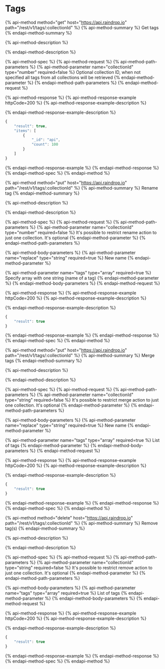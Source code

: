# Tags

{% api-method method="get" host="https://api.raindrop.io" path="/rest/v1/tags/:collectionId" %}
{% api-method-summary %}
Get tags
{% endapi-method-summary %}

{% api-method-description %}

{% endapi-method-description %}

{% api-method-spec %}
{% api-method-request %}
{% api-method-path-parameters %}
{% api-method-parameter name="collectionId" type="number" required=false %}
Optional collection ID, when not specified all tags from all collections will be retrieved
{% endapi-method-parameter %}
{% endapi-method-path-parameters %}
{% endapi-method-request %}

{% api-method-response %}
{% api-method-response-example httpCode=200 %}
{% api-method-response-example-description %}

{% endapi-method-response-example-description %}

```javascript
{
    "result": true,
    "items": [
        {
            "_id": "api",
            "count": 100
        }
    ]
}
```
{% endapi-method-response-example %}
{% endapi-method-response %}
{% endapi-method-spec %}
{% endapi-method %}

{% api-method method="put" host="https://api.raindrop.io" path="/rest/v1/tags/:collectionId" %}
{% api-method-summary %}
Rename tag
{% endapi-method-summary %}

{% api-method-description %}

{% endapi-method-description %}

{% api-method-spec %}
{% api-method-request %}
{% api-method-path-parameters %}
{% api-method-parameter name="collectionId" type="number" required=false %}
It's possible to restrict rename action to just one collection. It's optional
{% endapi-method-parameter %}
{% endapi-method-path-parameters %}

{% api-method-body-parameters %}
{% api-method-parameter name="replace" type="string" required=true %}
New name
{% endapi-method-parameter %}

{% api-method-parameter name="tags" type="array" required=true %}
Specify array with one string \(name of a tag\)
{% endapi-method-parameter %}
{% endapi-method-body-parameters %}
{% endapi-method-request %}

{% api-method-response %}
{% api-method-response-example httpCode=200 %}
{% api-method-response-example-description %}

{% endapi-method-response-example-description %}

```javascript
{
    "result": true
}
```
{% endapi-method-response-example %}
{% endapi-method-response %}
{% endapi-method-spec %}
{% endapi-method %}

{% api-method method="put" host="https://api.raindrop.io" path="/rest/v1/tags/:collectionId" %}
{% api-method-summary %}
Merge tags
{% endapi-method-summary %}

{% api-method-description %}

{% endapi-method-description %}

{% api-method-spec %}
{% api-method-request %}
{% api-method-path-parameters %}
{% api-method-parameter name="collectionId" type="string" required=false %}
It's possible to restrict merge action to just one collection. It's optional
{% endapi-method-parameter %}
{% endapi-method-path-parameters %}

{% api-method-body-parameters %}
{% api-method-parameter name="replace" type="string" required=true %}
New name
{% endapi-method-parameter %}

{% api-method-parameter name="tags" type="array" required=true %}
List of tags
{% endapi-method-parameter %}
{% endapi-method-body-parameters %}
{% endapi-method-request %}

{% api-method-response %}
{% api-method-response-example httpCode=200 %}
{% api-method-response-example-description %}

{% endapi-method-response-example-description %}

```javascript
{
    "result": true
}
```
{% endapi-method-response-example %}
{% endapi-method-response %}
{% endapi-method-spec %}
{% endapi-method %}

{% api-method method="delete" host="https://api.raindrop.io" path="/rest/v1/tags/:collectionId" %}
{% api-method-summary %}
Remove tag\(s\)
{% endapi-method-summary %}

{% api-method-description %}

{% endapi-method-description %}

{% api-method-spec %}
{% api-method-request %}
{% api-method-path-parameters %}
{% api-method-parameter name="collectionId" type="string" required=false %}
It's possible to restrict remove action to just one collection. It's optional
{% endapi-method-parameter %}
{% endapi-method-path-parameters %}

{% api-method-body-parameters %}
{% api-method-parameter name="tags" type="array" required=true %}
List of tags
{% endapi-method-parameter %}
{% endapi-method-body-parameters %}
{% endapi-method-request %}

{% api-method-response %}
{% api-method-response-example httpCode=200 %}
{% api-method-response-example-description %}

{% endapi-method-response-example-description %}

```javascript
{
    "result": true
}
```
{% endapi-method-response-example %}
{% endapi-method-response %}
{% endapi-method-spec %}
{% endapi-method %}

